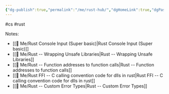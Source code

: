 ```yaml
---
{"dg-publish":true,"permalink":"/me/rust-hub/","dgHomeLink":true,"dgPassFrontmatter":false}
---
```


#cs #rust

Notes:
- [[🌟 Me/Rust Console Input (Super basic)|Rust Console Input (Super basic)]]
- [[🌟 Me/Rust -- Wrapping Unsafe Libraries|Rust -- Wrapping Unsafe Libraries]]
- [[🌟 Me/Rust -- Function addresses to function calls|Rust -- Function addresses to function calls]]
- [[🌟 Me/Rust FFI -- C calling convention code for dlls in rust|Rust FFI -- C calling convention code for dlls in rust]]
- [[🌟 Me/Rust -- Custom Error Types|Rust -- Custom Error Types]]
